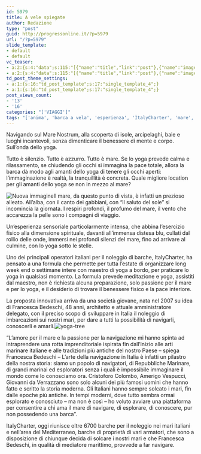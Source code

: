 ```yaml
---
id: 5979
title: A vele spiegate
author: Redazione
type: "post"
guid: http://progressonline.it/?p=5979
url: "/?p=5979"
slide_template:
- default
- default
vc_teaser:
- a:2:{s:4:"data";s:115:"[{"name":"title","link":"post"},{"name":"image","image":"featured","link":"none"},{"name":"text","mode":"excerpt"}]";s:7:"bgcolor";s:0:"";}
- a:2:{s:4:"data";s:115:"[{"name":"title","link":"post"},{"name":"image","image":"featured","link":"none"},{"name":"text","mode":"excerpt"}]";s:7:"bgcolor";s:0:"";}
td_post_theme_settings:
- a:1:{s:16:"td_post_template";s:17:"single_template_4";}
- a:1:{s:16:"td_post_template";s:17:"single_template_4";}
post_views_count:
- '13'
- '16'
categories: "['VIAGGI']"
tags: "['anima', 'barca a vela', 'esperienza', 'ItalyCharter', 'mare', 'navigazione', 'yoga']"
---
```


Navigando sul Mare Nostrum, alla scoperta di isole, arcipelaghi, baie e luoghi incantevoli, senza dimenticare il benessere di mente e corpo. Sull’onda dello yoga.

Tutto è silenzio. Tutto è azzurro. Tutto è mare. Se lo yoga prevede calma e rilassamento, se chiudendo gli occhi si immagina la pace totale, allora la barca dà modo agli amanti dello yoga di tenere gli occhi aperti: l’immaginazione è realtà, la tranquillità è concreta. Quale migliore location per gli amanti dello yoga se non in mezzo al mare?

![Nuova immagine](https://progressonline.it/wp-content/uploads/2017/06/Nuova-immagine-300x200.jpg)Il mare, da questo punto di vista, è infatti un prezioso alleato. All’alba, con il canto dei gabbiani, con “il saluto del sole” si incomincia la giornata. I respiri profondi, il profumo del mare, il vento che accarezza la pelle sono i compagni di viaggio.

Un’esperienza sensoriale particolarmente intensa, che abbina l’esercizio fisico alla dimensione spirituale, davanti all’immensa distesa blu, cullati dal rollio delle onde, immersi nei profondi silenzi del mare, fino ad arrivare al culmine, con lo yoga sotto le stelle.

Uno dei principali operatori italiani per il noleggio di barche, ItalyCharter, ha pensato a una formula che permette per tutta l’estate di organizzare long week end o settimane intere con maestro di yoga a bordo, per praticare lo yoga in qualsiasi momento. La formula prevede meditazione e yoga, assistiti dal maestro, non è richiesta alcuna preparazione, solo passione per il mare e per lo yoga, e il desiderio di trovare il benessere fisico e la pace interiore.

La proposta innovativa arriva da una società giovane, nata nel 2007 su idea di Francesca Bedeschi, 48 anni, architetto e attuale amministratore delegato, con il preciso scopo di sviluppare in Italia il noleggio di imbarcazioni sui nostri mari, per dare a tutti la possibilità di navigarli, conoscerli e amarli.![yoga-tree](https://progressonline.it/wp-content/uploads/2017/06/yoga-tree-300x199.jpg)

“L’amore per il mare e la passione per la navigazione mi hanno spinta ad intraprendere una rotta imprenditoriale ispirata fin dall’inizio alle arti marinare italiane e alle tradizioni più antiche del nostro Paese – spiega Francesca Bedeschi – L’arte della navigazione in Italia è infatti un pilastro della nostra storia: siamo un popolo di navigatori, di Repubbliche Marinare, di grandi marinai ed esploratori senza i quali è impossibile immaginare il mondo come lo conosciamo ora. Cristoforo Colombo, Amerigo Vespucci, Giovanni da Verrazzano sono solo alcuni dei più famosi uomini che hanno fatto e scritto la storia moderna. Gli Italiani hanno sempre solcato i mari, fin dalle epoche più antiche. In tempi moderni, dove tutto sembra ormai esplorato e conosciuto – ma non è così – ho voluto avviare una piattaforma per consentire a chi ama il mare di navigare, di esplorare, di conoscere, pur non possedendo una barca”.

ItalyCharter, oggi riunisce oltre 6700 barche per il noleggio nei mari italiani e nell’area del Mediterraneo, barche di proprietà di vari armatori, che sono a disposizione di chiunque decida di solcare i nostri mari e che Francesca Bedeschi, in qualità di mediatore marittimo, provvede a far navigare.